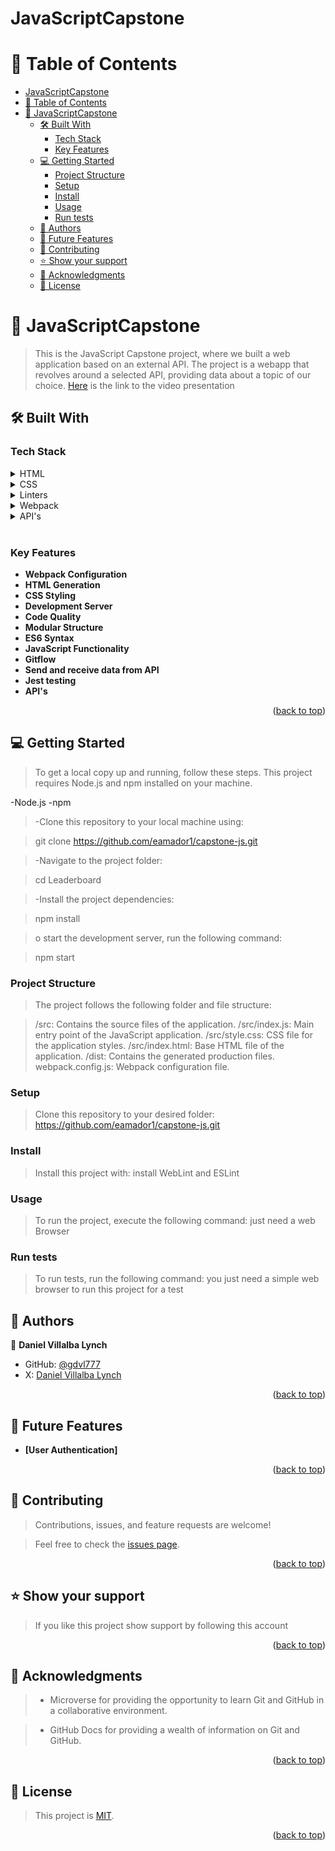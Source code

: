 # JavaScriptCapstone

<a name="readme-top"></a>

# 📗 Table of Contents

- [JavaScriptCapstone](#javascriptcapstone)
- [📗 Table of Contents](#-table-of-contents)
- [📖 JavaScriptCapstone ](#-javascriptcapstone-)
  - [🛠 Built With ](#-built-with-)
    - [Tech Stack ](#tech-stack-)
    - [Key Features ](#key-features-)
  - [💻 Getting Started ](#-getting-started-)
    - [Project Structure](#project-structure)
    - [Setup](#setup)
    - [Install](#install)
    - [Usage](#usage)
    - [Run tests](#run-tests)
  - [👥 Authors ](#-authors-)
  - [🔭 Future Features ](#-future-features-)
  - [🤝 Contributing ](#-contributing-)
  - [⭐️ Show your support ](#️-show-your-support-)
  - [🙏 Acknowledgments ](#-acknowledgments-)
  - [📝 License ](#-license-)

# 📖 JavaScriptCapstone <a name="about-project"></a>

> This is the JavaScript Capstone project, where we built a web application based on an external API. The project is a webapp that revolves around a selected API, providing data about a topic of our choice.
> [Here](https://youtu.be/xxxxxxxxx) is the link to the video presentation 

## 🛠 Built With <a name="built-with"></a>

### Tech Stack <a name="tech-stack"></a>

<details>

  <summary>HTML</summary>
  <ul>
    <li>This project use <a href="https://github.com/microverseinc/curriculum-html-css/blob/main/html5.md">HTML.</a></li>
  </ul>

</details>

<details>
  <summary>CSS</summary>
  <ul>
    <li>The <a href="https://github.com/microverseinc/curriculum-html-css/blob/main/html5.md">CSS</a> is used to provide the design in the whole page.</li>
  </ul>
</details>

<details>
  <summary>Linters</summary>
  <ul>
    <li>The <a href="https://github.com/microverseinc/linters-config">Linters</a> are tools that help us to check and solve the errors in the code</li>
    This project count with three linters: 
    <ul>
      <li>HTML</li>
      <li>CSS</li>
      <li>JavaScript</li>
    </ul>
  </ul>
</details>

<details>
  <summary>Webpack</summary>
  <ul>
      <li>HTML Webpack Plugin</li>
      <li>Webpack Style/CSS Loader</li>
      <li>Local dev Server</li>
    </ul>
</details>

<details>
  <summary>API's</summary>
  <ul>
    <li>The <a href="https://www.themealdb.com/api.php">Themealdb API</a> is for obtain the food items.</li>
    <li>The <a href="https://microverse.notion.site/Involvement-API-869e60b5ad104603aa6db59e08150270">Innvolvement API</a> is a Microverse API that allows the control of likes and comments.</li>
  </ul>
</details>
<br>

### Key Features <a name="key-features"></a>

-   **Webpack Configuration**
-   **HTML Generation**
-   **CSS Styling**
-   **Development Server**
-   **Code Quality**
-   **Modular Structure**
-   **ES6 Syntax**
-   **JavaScript Functionality**
-   **Gitflow**
-   **Send and receive data from API**
-   **Jest testing**
-   **API's**

<p align="right">(<a href="#readme-top">back to top</a>)</p>


## 💻 Getting Started <a name="getting-started"></a>

> To get a local copy up and running, follow these steps.
> This project requires Node.js and npm installed on your machine.

-Node.js
-npm

> -Clone this repository to your local machine using:

>  git clone https://github.com/eamador1/capstone-js.git

> -Navigate to the project folder:

> cd Leaderboard

> -Install the project dependencies:

> npm install

> o start the development server, run the following command:

> npm start

### Project Structure

> The project follows the following folder and file structure:

> /src: Contains the source files of the application.
> /src/index.js: Main entry point of the JavaScript application.
> /src/style.css: CSS file for the application styles.
> /src/index.html: Base HTML file of the application.
> /dist: Contains the generated production files.
> webpack.config.js: Webpack configuration file.

### Setup

> Clone this repository to your desired folder: https://github.com/eamador1/capstone-js.git

### Install

> Install this project with: install WebLint and ESLint

### Usage

> To run the project, execute the following command: just need a web Browser

### Run tests

> To run tests, run the following command: you just need a simple web browser to run this project for a test

## 👥 Authors <a name="authors"></a>

👤 **Daniel Villalba Lynch**

- GitHub: [@gdvl777](https://github.com/gdvl777)
- X: [Daniel Villalba Lynch](https://www.x.com/gdvl777_)


<p align="right">(<a href="#readme-top">back to top</a>)</p>

## 🔭 Future Features <a name="future-features"></a>


-   **[User Authentication]** 

<p align="right">(<a href="#readme-top">back to top</a>)</p>

## 🤝 Contributing <a name="contributing"></a>

> Contributions, issues, and feature requests are welcome!

> Feel free to check the [issues page](https://github.com/eamador1/capstone-js/issues).

<p align="right">(<a href="#readme-top">back to top</a>)</p>

## ⭐️ Show your support <a name="support"></a>

> If you like this project show support by following this account

<p align="right">(<a href="#readme-top">back to top</a>)</p>

<!-- ACKNOWLEDGEMENTS -->

## 🙏 Acknowledgments <a name="acknowledgements"></a>

> -   Microverse for providing the opportunity to learn Git and GitHub in a collaborative environment.

> -   GitHub Docs for providing a wealth of information on Git and GitHub.

<p align="right">(<a href="#readme-top">back to top</a>)</p>

<!-- LICENSE -->

## 📝 License <a name="license"></a>

> This project is [MIT](./LICENSE).

<p align="right">(<a href="#readme-top">back to top</a>)</p>
